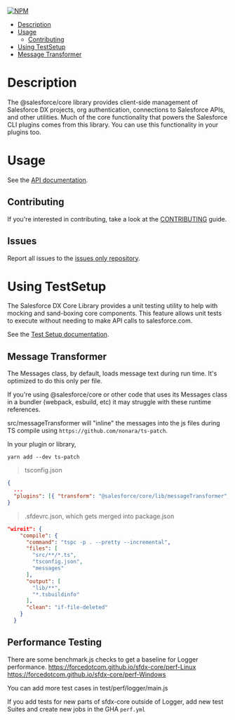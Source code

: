 [![NPM](https://img.shields.io/npm/v/@salesforce/core.svg)](https://www.npmjs.com/package/@salesforce/core)

- [Description](#description)
- [Usage](#usage)
  - [Contributing](#contributing)
- [Using TestSetup](#using-testsetup)
- [Message Transformer](#message-transformer)

# Description

The @salesforce/core library provides client-side management of Salesforce DX projects, org authentication, connections to Salesforce APIs, and other utilities. Much of the core functionality that powers the Salesforce CLI plugins comes from this library. You can use this functionality in your plugins too.

# Usage

See the [API documentation](https://forcedotcom.github.io/sfdx-core/).

## Contributing

If you're interested in contributing, take a look at the [CONTRIBUTING](CONTRIBUTING.md) guide.

## Issues

Report all issues to the [issues only repository](https://github.com/forcedotcom/cli/issues).

# Using TestSetup

The Salesforce DX Core Library provides a unit testing utility to help with mocking and sand-boxing core components. This feature allows unit tests to execute without needing to make API calls to salesforce.com.

See the [Test Setup documentation](TEST_SETUP.md).

## Message Transformer

The Messages class, by default, loads message text during run time. It's optimized to do this only per file.

If you're using @salesforce/core or other code that uses its Messages class in a bundler (webpack, esbuild, etc) it may struggle with these runtime references.

src/messageTransformer will "inline" the messages into the js files during TS compile using `https://github.com/nonara/ts-patch`.

In your plugin or library,

`yarn add --dev ts-patch`

> tsconfig.json

```json
{
  ...
  "plugins": [{ "transform": "@salesforce/core/lib/messageTransformer", "import": "messageTransformer" }]
}
```

> .sfdevrc.json, which gets merged into package.json

```json
"wireit": {
    "compile": {
      "command": "tspc -p . --pretty --incremental",
      "files": [
        "src/**/*.ts",
        "tsconfig.json",
        "messages"
      ],
      "output": [
        "lib/**",
        "*.tsbuildinfo"
      ],
      "clean": "if-file-deleted"
    }
  }

```

## Performance Testing

There are some benchmark.js checks to get a baseline for Logger performance.
https://forcedotcom.github.io/sfdx-core/perf-Linux
https://forcedotcom.github.io/sfdx-core/perf-Windows

You can add more test cases in test/perf/logger/main.js

If you add tests for new parts of sfdx-core outside of Logger, add new test Suites and create new jobs in the GHA `perf.yml`
